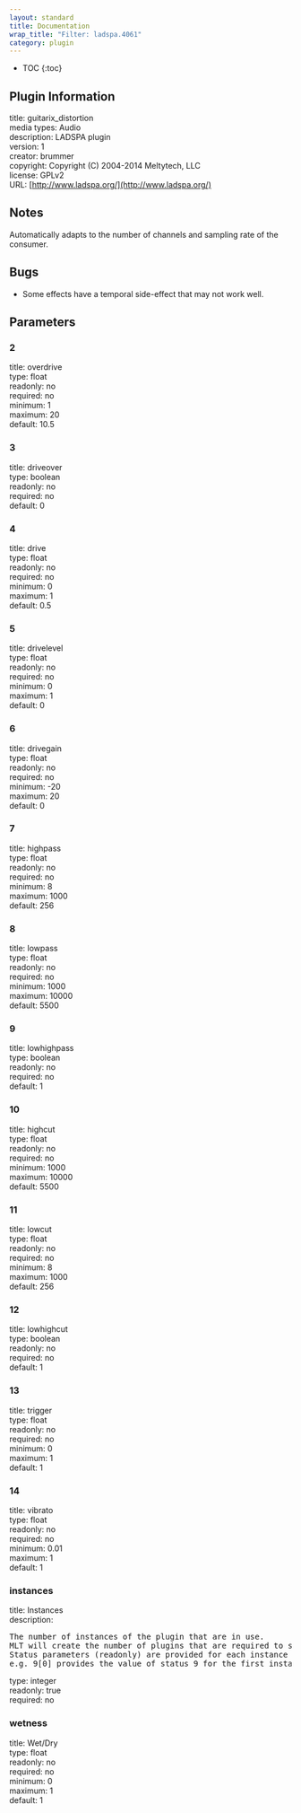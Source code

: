```yaml
---
layout: standard
title: Documentation
wrap_title: "Filter: ladspa.4061"
category: plugin
---
```

* TOC
{:toc}

## Plugin Information

title: guitarix_distortion  
media types:
Audio  
description: LADSPA plugin  
version: 1  
creator: brummer  
copyright: Copyright (C) 2004-2014 Meltytech, LLC  
license: GPLv2  
URL: [http://www.ladspa.org/](http://www.ladspa.org/)  

## Notes

Automatically adapts to the number of channels and sampling rate of the consumer.

## Bugs

* Some effects have a temporal side-effect that may not work well.


## Parameters

### 2

title: overdrive    
type: float  
readonly: no  
required: no  
minimum: 1  
maximum: 20  
default: 10.5  

### 3

title: driveover    
type: boolean  
readonly: no  
required: no  
default: 0  

### 4

title: drive    
type: float  
readonly: no  
required: no  
minimum: 0  
maximum: 1  
default: 0.5  

### 5

title: drivelevel    
type: float  
readonly: no  
required: no  
minimum: 0  
maximum: 1  
default: 0  

### 6

title: drivegain    
type: float  
readonly: no  
required: no  
minimum: -20  
maximum: 20  
default: 0  

### 7

title: highpass    
type: float  
readonly: no  
required: no  
minimum: 8  
maximum: 1000  
default: 256  

### 8

title: lowpass    
type: float  
readonly: no  
required: no  
minimum: 1000  
maximum: 10000  
default: 5500  

### 9

title: lowhighpass    
type: boolean  
readonly: no  
required: no  
default: 1  

### 10

title: highcut    
type: float  
readonly: no  
required: no  
minimum: 1000  
maximum: 10000  
default: 5500  

### 11

title: lowcut    
type: float  
readonly: no  
required: no  
minimum: 8  
maximum: 1000  
default: 256  

### 12

title: lowhighcut    
type: boolean  
readonly: no  
required: no  
default: 1  

### 13

title: trigger    
type: float  
readonly: no  
required: no  
minimum: 0  
maximum: 1  
default: 1  

### 14

title: vibrato    
type: float  
readonly: no  
required: no  
minimum: 0.01  
maximum: 1  
default: 1  

### instances

title: Instances    
description:
<pre>
The number of instances of the plugin that are in use.
MLT will create the number of plugins that are required to support the number of audio channels.
Status parameters (readonly) are provided for each instance and are accessed by specifying the instance number after the identifier (starting at zero).
e.g. 9[0] provides the value of status 9 for the first instance.
</pre>
type: integer  
readonly: true  
required: no  

### wetness

title: Wet/Dry    
type: float  
readonly: no  
required: no  
minimum: 0  
maximum: 1  
default: 1  

